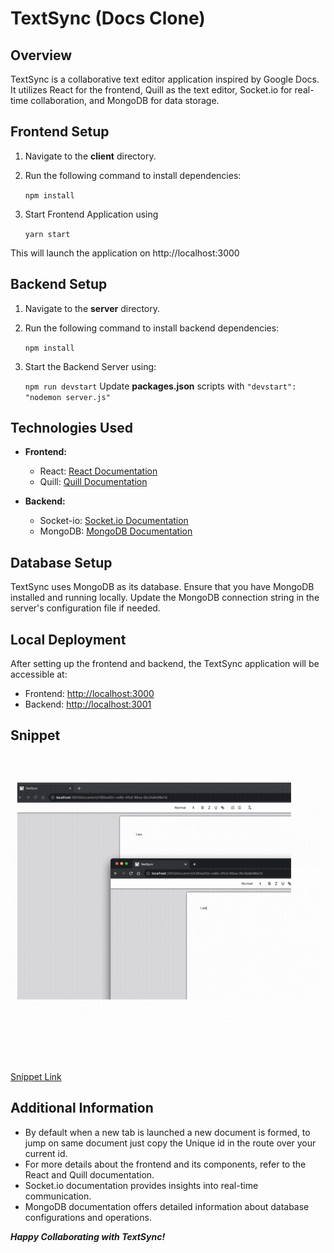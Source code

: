 # TextSync (Docs Clone)

## Overview

TextSync is a collaborative text editor application inspired by Google Docs. It utilizes React for the frontend, Quill as the text editor, Socket.io for real-time collaboration, and MongoDB for data storage.

## Frontend Setup

1. Navigate to the **client** directory.
2. Run the following command to install dependencies:

   `npm install`
   
3. Start Frontend Application using

	`yarn start	`
	
 This will launch the application on http://localhost:3000

  
## Backend Setup
1.  Navigate to the **server** directory.
    
2.  Run the following command to install backend dependencies:

	`npm install`
3. Start the Backend Server using:

	`npm run devstart`
	Update **packages.json** scripts with `"devstart": "nodemon server.js"`

## Technologies Used

-   **Frontend:**
    -   React: [React Documentation](https://reactjs.org/docs/getting-started.html)
    -   Quill: [Quill Documentation](https://quilljs.com/docs/quickstart/)
    
-   **Backend:**
    -   Socket-io: [Socket.io Documentation](https://socket.io/docs/v4/)
    -   MongoDB: [MongoDB Documentation](https://docs.mongodb.com/)
   
   ## Database Setup

TextSync uses MongoDB as its database. Ensure that you have MongoDB installed and running locally. Update the MongoDB connection string in the server's configuration file if needed.

## Local Deployment

After setting up the frontend and backend, the TextSync application will be accessible at:

-   Frontend: [http://localhost:3000](http://localhost:3000/)
-   Backend: [http://localhost:3001](http://localhost:3001/)

## Snippet
![](./demo.gif)
[Snippet Link](https://www.canva.com/design/DAFz9dwGM60/FfH6Es4gA76tRRyqFnXreA/watch?utm_content=DAFz9dwGM60&utm_campaign=designshare&utm_medium=link&utm_source=editor)
<!-- ![](./img.png) -->

## Additional Information

-   By default when a new tab is launched a new document is formed, to jump on same document just copy the Unique id in the route over your current id.
-   For more details about the frontend and its components, refer to the React and Quill documentation.
-   Socket.io documentation provides insights into real-time communication.
-   MongoDB documentation offers detailed information about database configurations and operations.

***Happy Collaborating with TextSync!***

